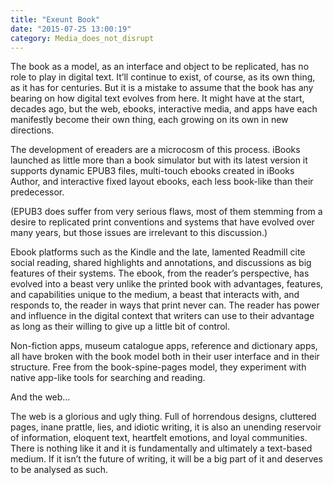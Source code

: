 ```yaml
---
title: "Exeunt Book"
date: "2015-07-25 13:00:19"
category: Media_does_not_disrupt
---
```


The book as a model, as an interface and object to be replicated, has no
role to play in digital text. It’ll continue to exist, of course, as its
own thing, as it has for centuries. But it is a mistake to assume that
the book has any bearing on how digital text evolves from here. It might
have at the start, decades ago, but the web, ebooks, interactive media,
and apps have each manifestly become their own thing, each growing on
its own in new directions.

The development of ereaders are a microcosm of this process. iBooks
launched as little more than a book simulator but with its latest
version it supports dynamic EPUB3 files, multi-touch ebooks created in
iBooks Author, and interactive fixed layout ebooks, each less book-like
than their predecessor.

(EPUB3 does suffer from very serious flaws, most of them stemming from a
desire to replicated print conventions and systems that have evolved
over many years, but those issues are irrelevant to this discussion.)

Ebook platforms such as the Kindle and the late, lamented Readmill cite
social reading, shared highlights and annotations, and discussions as
big features of their systems. The ebook, from the reader’s perspective,
has evolved into a beast very unlike the printed book with advantages,
features, and capabilities unique to the medium, a beast that interacts
with, and responds to, the reader in ways that print never can. The
reader has power and influence in the digital context that writers can
use to their advantage as long as their willing to give up a little bit
of control.

Non-fiction apps, museum catalogue apps, reference and dictionary apps,
all have broken with the book model both in their user interface and in
their structure. Free from the book-spine-pages model, they experiment
with native app-like tools for searching and reading.

And the web…

The web is a glorious and ugly thing. Full of horrendous designs,
cluttered pages, inane prattle, lies, and idiotic writing, it is also an
unending reservoir of information, eloquent text, heartfelt emotions,
and loyal communities. There is nothing like it and it is fundamentally
and ultimately a text-based medium. If it isn’t the future of writing,
it will be a big part of it and deserves to be analysed as such.
